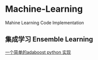 # Machine-Learning
Mahine Learning Code Implementation


## 集成学习 Ensemble Learning
[一个简单的adaboost python 实现](https://github.com/blackdogtop/Machine-Learning/blob/main/Ensemble-Learning/Adaboost/adaboost.py)
